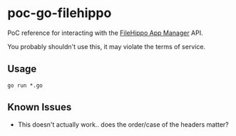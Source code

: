 # poc-go-filehippo

PoC reference for interacting with the [FileHippo App Manager](https://filehippo.com/download_app_manager/) API.

You probably shouldn't use this, it may violate the terms of service.

## Usage

```
go run *.go
``` 

## Known Issues

* This doesn't actually work.. does the order/case of the headers matter?
